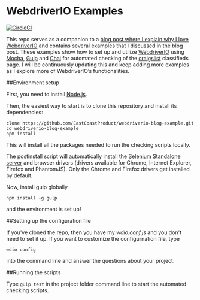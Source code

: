 
# WebdriverIO Examples 

[![CircleCI](https://circleci.com/gh/EastCoastProduct/webdriverio-blog-example.svg?style=svg)](https://circleci.com/gh/EastCoastProduct/webdriverio-blog-example)

This repo serves as a companion to a [blog post where I explain why I love WebdriverIO](https://blog.eastcoastproduct.com/webdriverio-why-and-how-to-use-it-for-testing) and contains several examples that I discussed in the blog post. These examples show how to set up and utilize [WebdriverIO](http://webdriver.io/) using [Mocha](https://mochajs.org/), [Gulp](http://gulpjs.com/) and [Chai](http://chaijs.com/) for automated checking of the [craigslist](https://boston.craigslist.org/) classifieds page. I will be continuously updating this and keep adding more examples as I explore more of WebdriverIO’s functionalities.

##Environment setup

First, you need to install [Node.js](https://nodejs.org/en/).

Then, the easiest way to start is to clone this repository and install its dependencies:

```
clone https://github.com/EastCoastProduct/webdriverio-blog-example.git
cd webdriverio-blog-example
npm install
``` 

This will install all the packages needed to run the checking scripts locally.

The postinstall script will automatically install the [Selenium Standalone server](http://www.seleniumhq.org/download/) and browser drivers (drivers available for Chrome, Internet Explorer, Firefox and PhantomJS). Only the Chrome and Firefox drivers get installed by default.

Now, install gulp globally 
```
npm install -g gulp
```
and the environment is set up!

##Setting up the configuration file

If you've cloned the repo, then you have my *wdio.conf.js* and you don't need to set it up. If you want to customize the configurnation file, type
```
wdio config
```
into the command line and answer the questions about your project.

##Running the scripts

Type ```gulp test``` in the project folder command line to start the automated checking scripts.
